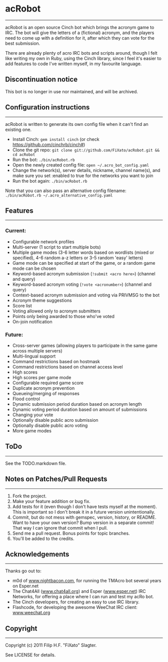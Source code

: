 # acRobot
******************************************************************************

acRobot is an open source Cinch bot which brings the acronym game to IRC.
The bot will give the letters of a (fictional) acronym, and the players need
to come up with a definition for it, after which they can vote for the best 
submission.

There are already plenty of acro IRC bots and scripts around, though I felt
like writing my own in Ruby, using the Cinch library, since I feel it's easier
to add features to code I've written myself, in my favourite language.

## Discontinuation notice
This bot is no longer in use nor maintained, and will be archived.

## Configuration instructions
******************************************************************************

acRobot is written to generate its own config file when it can't find an
existing one.

* Install Cinch:
  `gem install cinch` (or check https://github.com/cinchrb/cinch#)
* Clone the git repo:
  `git clone git://github.com/FiXato/acRobot.git && cd acRobot`
* Run the bot:
  `./bin/acRobot.rb`
* Open the newly created config file:
  `open ~/.acro_bot_config.yaml`
* Change the network(s), server details, nickname, channel name(s), and make sure you set :enabled to true 
  for the networks you want to join
* Run the bot again:
  `./bin/acRobot.rb`

Note that you can also pass an alternative config filename:
  `./bin/acRobot.rb ~/.acro_alternative_config.yaml`

## Features
******************************************************************************

### Current:

* Configurable network profiles
* Multi-server (1 script to start multiple bots)
* Multiple game modes (3-6 letter words based on wordlists (mixed or specified), 4-6 random a-z 
  letters or 3-5 random 'easy' letters)
* Game mode can be specified at start of the game, or a random game mode can 
  be chosen
* Keyword-based acronym submission (`!submit <acro here>`) (channel and query)
* Keyword-based acronym voting (`!vote <acronumber>`) (channel and query)
* Context-based acronym submission and voting via PRIVMSG to the bot
* Acronym theme suggestions
* Score list
* Voting allowed only to acronym submitters
* Points only being awarded to those who've voted
* On-join notification

### Future:

* Cross-server games (allowing players to participate in the same game across multiple servers)
* Multi-lingual support
* Command restrictions based on hostmask
* Command restrictions based on channel access level
* High scores
* High scores per game mode
* Configurable required game score
* Duplicate acronym prevention
* Queueing/merging of responses
* Flood control
* Dynamic submission period duration based on acronym length
* Dynamic voting period duration based on amount of submissions
* Changing your vote
* Optionally disable public acro submission
* Optionally disable public acro voting
* More game modes

## ToDo
******************************************************************************

See the TODO.markdown file.

## Notes on Patches/Pull Requests
******************************************************************************

1. Fork the project.
2. Make your feature addition or bug fix.
3. Add tests for it (even though I don't have tests myself at the moment). 
  This is important so I don't break it in a future version unintentionally.
4. Commit, but do not mess with gemspec, version, history, or README.
  Want to have your own version? Bump version in a separate commit!
  That way I can ignore that commit when I pull.
5. Send me a pull request. Bonus points for topic branches.
6. You'll be added to the credits.

## Acknowledgements
******************************************************************************

Thanks go out to:

* m0d of www.nightbacon.com, for running the TMAcro bot several years on Esper.net
* The Chat4All (www.chat4all.org) and Esper (www.esper.net) IRC Networks, 
  for offering a place where I can run and test my acRo bot.
* The Cinch developers, for creating an easy to use IRC library.
* Flashcode, for developing the awesome WeeChat IRC client: www.weechat.org

## Copyright
******************************************************************************

Copyright (c) 2011 Filip H.F. "FiXato" Slagter.

See LICENSE for details.
